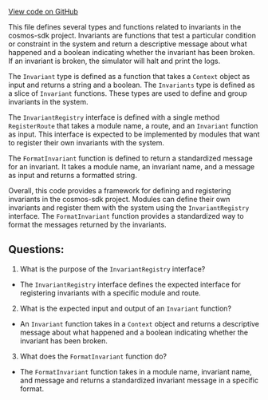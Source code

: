 [View code on GitHub](https://github.com/cosmos/cosmos-sdk/blob/main/types/invariant.go)

This file defines several types and functions related to invariants in the cosmos-sdk project. Invariants are functions that test a particular condition or constraint in the system and return a descriptive message about what happened and a boolean indicating whether the invariant has been broken. If an invariant is broken, the simulator will halt and print the logs.

The `Invariant` type is defined as a function that takes a `Context` object as input and returns a string and a boolean. The `Invariants` type is defined as a slice of `Invariant` functions. These types are used to define and group invariants in the system.

The `InvariantRegistry` interface is defined with a single method `RegisterRoute` that takes a module name, a route, and an `Invariant` function as input. This interface is expected to be implemented by modules that want to register their own invariants with the system.

The `FormatInvariant` function is defined to return a standardized message for an invariant. It takes a module name, an invariant name, and a message as input and returns a formatted string.

Overall, this code provides a framework for defining and registering invariants in the cosmos-sdk project. Modules can define their own invariants and register them with the system using the `InvariantRegistry` interface. The `FormatInvariant` function provides a standardized way to format the messages returned by the invariants.
## Questions: 
 1. What is the purpose of the `InvariantRegistry` interface?
- The `InvariantRegistry` interface defines the expected interface for registering invariants with a specific module and route.

2. What is the expected input and output of an `Invariant` function?
- An `Invariant` function takes in a `Context` object and returns a descriptive message about what happened and a boolean indicating whether the invariant has been broken.

3. What does the `FormatInvariant` function do?
- The `FormatInvariant` function takes in a module name, invariant name, and message and returns a standardized invariant message in a specific format.